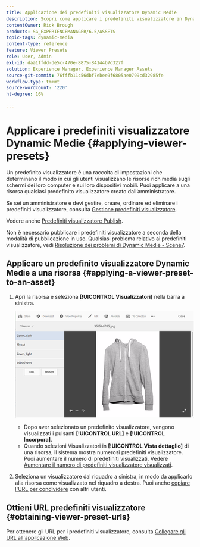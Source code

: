 ```yaml
---
title: Applicazione dei predefiniti visualizzatore Dynamic Medie
description: Scopri come applicare i predefiniti visualizzatore in Dynamic Medie
contentOwner: Rick Brough
products: SG_EXPERIENCEMANAGER/6.5/ASSETS
topic-tags: dynamic-media
content-type: reference
feature: Viewer Presets
role: User, Admin
exl-id: daa1ffdd-de5c-470e-8875-84144b7d327f
solution: Experience Manager, Experience Manager Assets
source-git-commit: 76fffb11c56dbf7ebee9f6805ae0799cd32985fe
workflow-type: tm+mt
source-wordcount: '220'
ht-degree: 16%

---
```


# Applicare i predefiniti visualizzatore Dynamic Medie {#applying-viewer-presets}

Un predefinito visualizzatore è una raccolta di impostazioni che determinano il modo in cui gli utenti visualizzano le risorse rich media sugli schermi dei loro computer e sui loro dispositivi mobili. Puoi applicare a una risorsa qualsiasi predefinito visualizzatore creato dall’amministratore.

Se sei un amministratore e devi gestire, creare, ordinare ed eliminare i predefiniti visualizzatore, consulta [Gestione predefiniti visualizzatore](managing-viewer-presets.md).

Vedere anche [Predefiniti visualizzatore Publish](managing-viewer-presets.md#publishing-viewer-presets).

Non è necessario pubblicare i predefiniti visualizzatore a seconda della modalità di pubblicazione in uso.
Qualsiasi problema relativo ai predefiniti visualizzatore, vedi [Risoluzione dei problemi di Dynamic Medie - Scene7](troubleshoot-dms7.md#viewers).

## Applicare un predefinito visualizzatore Dynamic Medie a una risorsa {#applying-a-viewer-preset-to-an-asset}

1. Apri la risorsa e seleziona **[!UICONTROL Visualizzatori]** nella barra a sinistra.

   ![chlimage_1-104](assets/chlimage_1-104.png)

   * Dopo aver selezionato un predefinito visualizzatore, vengono visualizzati i pulsanti **[!UICONTROL URL]** e **[!UICONTROL Incorpora]**.
   * Quando selezioni Visualizzatori in **[!UICONTROL Vista dettaglio]** di una risorsa, il sistema mostra numerosi predefiniti visualizzatore. Puoi aumentare il numero di predefiniti visualizzati. Vedere [Aumentare il numero di predefiniti visualizzatore visualizzati](managing-viewer-presets.md).

1. Seleziona un visualizzatore dal riquadro a sinistra, in modo da applicarlo alla risorsa come visualizzato nel riquadro a destra. Puoi anche [copiare l&#39;URL per condividere](linking-urls-to-yourwebapplication.md) con altri utenti.

## Ottieni URL predefiniti visualizzatore {#obtaining-viewer-preset-urls}

Per ottenere gli URL per i predefiniti visualizzatore, consulta [Collegare gli URL all&#39;applicazione Web](linking-urls-to-yourwebapplication.md).
